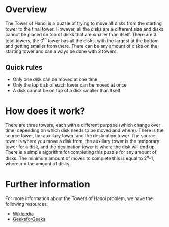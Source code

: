 # Overview

The Tower of Hanoi is a puzzle of trying to move all disks from the starting tower to the final tower. However, all the disks are a different size and disks cannot be placed on top of disks that are smaller than itself. There are 3 total towers, the 0<sup>th</sup> tower has all the disks, with the largest at the bottom and getting smaller from there. There can be any amount of disks on the starting tower and can always be done with 3 towers. 

## Quick rules
* Only one disk can be moved at one time
* Only the top disk of each tower can be moved at once
* A disk cannot be on top of a disk smaller than itself

# How does it work?

There are three towers, each with a different purpose (which change over time, depending on which disk needs to be moved and where). There is the source tower, the auxillary tower, and the destination tower. The source tower is where you move a disk from, the auxillary tower is the temporary tower for a disk, and the destination tower is where the disk will end up. There is a simple algorithm for completing this puzzle for any amount of disks. The minimum amount of moves to complete this is equal to 2<sup>n</sup>-1, where n = the amount of disks. 

# Further information

For more information about the Towers of Hanoi problem, we have the following resources:
- [Wikipedia](https://en.wikipedia.org/wiki/Tower_of_Hanoi)
- [GeeksforGeeks](https://www.geeksforgeeks.org/c-program-for-tower-of-hanoi/)